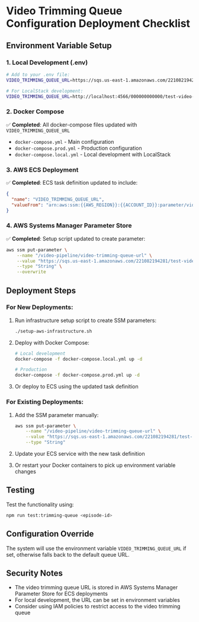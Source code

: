 # Video Trimming Queue Configuration Deployment Checklist

## Environment Variable Setup

### 1. Local Development (.env)
```bash
# Add to your .env file:
VIDEO_TRIMMING_QUEUE_URL=https://sqs.us-east-1.amazonaws.com/221082194281/test-video-trimming

# For LocalStack development:
VIDEO_TRIMMING_QUEUE_URL=http://localhost:4566/000000000000/test-video-trimming
```

### 2. Docker Compose
✅ **Completed**: All docker-compose files updated with `VIDEO_TRIMMING_QUEUE_URL`
- `docker-compose.yml` - Main configuration
- `docker-compose.prod.yml` - Production configuration  
- `docker-compose.local.yml` - Local development with LocalStack

### 3. AWS ECS Deployment
✅ **Completed**: ECS task definition updated to include:
```json
{
  "name": "VIDEO_TRIMMING_QUEUE_URL",
  "valueFrom": "arn:aws:ssm:{{AWS_REGION}}:{{ACCOUNT_ID}}:parameter/video-pipeline/video-trimming-queue-url"
}
```

### 4. AWS Systems Manager Parameter Store
✅ **Completed**: Setup script updated to create parameter:
```bash
aws ssm put-parameter \
    --name "/video-pipeline/video-trimming-queue-url" \
    --value "https://sqs.us-east-1.amazonaws.com/221082194281/test-video-trimming" \
    --type "String" \
    --overwrite
```

## Deployment Steps

### For New Deployments:
1. Run infrastructure setup script to create SSM parameters:
   ```bash
   ./setup-aws-infrastructure.sh
   ```

2. Deploy with Docker Compose:
   ```bash
   # Local development
   docker-compose -f docker-compose.local.yml up -d
   
   # Production
   docker-compose -f docker-compose.prod.yml up -d
   ```

3. Or deploy to ECS using the updated task definition

### For Existing Deployments:
1. Add the SSM parameter manually:
   ```bash
   aws ssm put-parameter \
       --name "/video-pipeline/video-trimming-queue-url" \
       --value "https://sqs.us-east-1.amazonaws.com/221082194281/test-video-trimming" \
       --type "String"
   ```

2. Update your ECS service with the new task definition

3. Or restart your Docker containers to pick up environment variable changes

## Testing

Test the functionality using:
```bash
npm run test:trimming-queue <episode-id>
```

## Configuration Override

The system will use the environment variable `VIDEO_TRIMMING_QUEUE_URL` if set, otherwise falls back to the default queue URL.

## Security Notes

- The video trimming queue URL is stored in AWS Systems Manager Parameter Store for ECS deployments
- For local development, the URL can be set in environment variables
- Consider using IAM policies to restrict access to the video trimming queue
